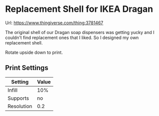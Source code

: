 Replacement Shell for IKEA Dragan
===

Url: https://www.thingiverse.com/thing:3781467

The original shell of our Dragan soap dispensers was getting yucky and
I couldn't find replacement ones that I liked. So I designed my own
replacement shell.

Rotate upside down to print.

Print Settings
--------------

| Setting | Value |
| --- | --- |
| Infill | 10% |
| Supports | no |
| Resolution | 0.2 |
